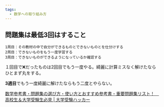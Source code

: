 ```yaml
---
tags:
  - 数学への取り組み方
---
```

## 問題集は最低3回はすること

```
1周目：その教材の中で自分ができるものとできないものとを仕分けする  
2周目：できないものをもう一度学習する  
3周目：できないものができるようになっているか確認する
```

１回目で❌だったものは2回目でもう一度やる。綺麗に計算ミスなく解けたならひとまず丸をする。

**3週目**でもう一度綺麗に解けたならもう二度とやらない。

[数学参考書・問題集の選び方・使い方とおすすめ参考書・重要問題集リスト！　高校生＆大学受験生必見 | 大学受験ハッカー](https://daigaku-juken-hacker.net/study-method/math/recommended-books)